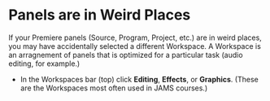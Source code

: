 # Panels are in Weird Places

If your Premiere panels (Source, Program, Project, etc.) are in weird places, you may have accidentally selected a different Workspace. A Workspace is an arragnement of panels that is optimized for a particular task (audio editing, for example.)

* In the Workspaces bar (top) click **Editing**, **Effects**, or **Graphics**. (These are the Workspaces most often used in JAMS courses.)   &#x20;
